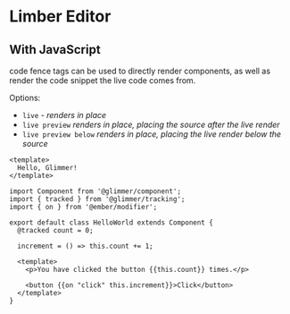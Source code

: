 # Limber Editor

## With JavaScript

code fence tags can be used to directly render components,
as well as render the code snippet the live code comes from.

Options:

- `live` - _renders in place_
- `live preview` _renders in place, placing the source after the live render_
- `live preview below` _renders in place, placing the live render below the source_

```gjs live
<template>
  Hello, Glimmer!
</template>
```

```gjs live preview
import Component from '@glimmer/component';
import { tracked } from '@glimmer/tracking';
import { on } from '@ember/modifier';

export default class HelloWorld extends Component {
  @tracked count = 0;

  increment = () => this.count += 1;

  <template>
    <p>You have clicked the button {{this.count}} times.</p>

    <button {{on "click" this.increment}}>Click</button>
  </template>
}
```
